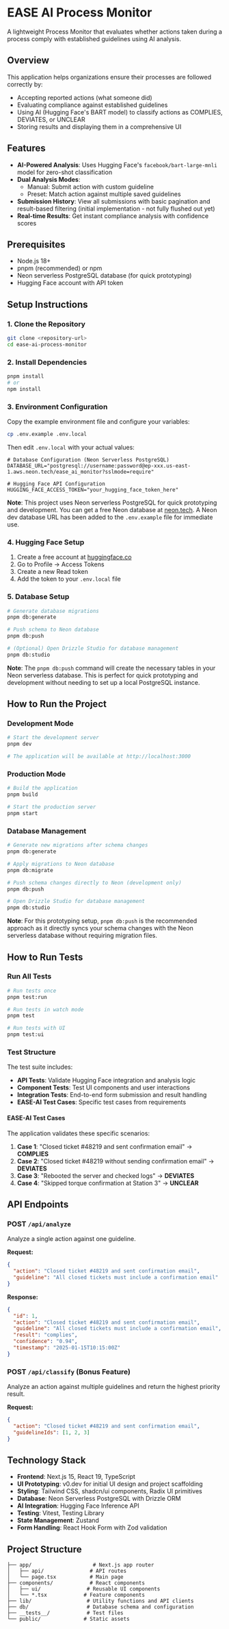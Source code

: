 # EASE AI Process Monitor

A lightweight Process Monitor that evaluates whether actions taken during a process comply with established guidelines using AI analysis.

## Overview

This application helps organizations ensure their processes are followed correctly by:

- Accepting reported actions (what someone did)
- Evaluating compliance against established guidelines
- Using AI (Hugging Face's BART model) to classify actions as COMPLIES, DEVIATES, or UNCLEAR
- Storing results and displaying them in a comprehensive UI

## Features

- **AI-Powered Analysis**: Uses Hugging Face's `facebook/bart-large-mnli` model for zero-shot classification
- **Dual Analysis Modes**:
  - Manual: Submit action with custom guideline
  - Preset: Match action against multiple saved guidelines
- **Submission History**: View all submissions with basic pagination and result-based filtering (initial implementation - not fully flushed out yet)
- **Real-time Results**: Get instant compliance analysis with confidence scores

## Prerequisites

- Node.js 18+
- pnpm (recommended) or npm
- Neon serverless PostgreSQL database (for quick prototyping)
- Hugging Face account with API token

## Setup Instructions

### 1. Clone the Repository

```bash
git clone <repository-url>
cd ease-ai-process-monitor
```

### 2. Install Dependencies

```bash
pnpm install
# or
npm install
```

### 3. Environment Configuration

Copy the example environment file and configure your variables:

```bash
cp .env.example .env.local
```

Then edit `.env.local` with your actual values:

```env
# Database Configuration (Neon Serverless PostgreSQL)
DATABASE_URL="postgresql://username:password@ep-xxx.us-east-1.aws.neon.tech/ease_ai_monitor?sslmode=require"

# Hugging Face API Configuration
HUGGING_FACE_ACCESS_TOKEN="your_hugging_face_token_here"
```

**Note**: This project uses Neon serverless PostgreSQL for quick prototyping and development. You can get a free Neon database at [neon.tech](https://neon.tech/). A Neon dev database URL has been added to the `.env.example` file for immediate use.

### 4. Hugging Face Setup

1. Create a free account at [huggingface.co](https://huggingface.co/)
2. Go to Profile → Access Tokens
3. Create a new Read token
4. Add the token to your `.env.local` file

### 5. Database Setup

```bash
# Generate database migrations
pnpm db:generate

# Push schema to Neon database
pnpm db:push

# (Optional) Open Drizzle Studio for database management
pnpm db:studio
```

**Note**: The `pnpm db:push` command will create the necessary tables in your Neon serverless database. This is perfect for quick prototyping and development without needing to set up a local PostgreSQL instance.

## How to Run the Project

### Development Mode

```bash
# Start the development server
pnpm dev

# The application will be available at http://localhost:3000
```

### Production Mode

```bash
# Build the application
pnpm build

# Start the production server
pnpm start
```

### Database Management

```bash
# Generate new migrations after schema changes
pnpm db:generate

# Apply migrations to Neon database
pnpm db:migrate

# Push schema changes directly to Neon (development only)
pnpm db:push

# Open Drizzle Studio for database management
pnpm db:studio
```

**Note**: For this prototyping setup, `pnpm db:push` is the recommended approach as it directly syncs your schema changes with the Neon serverless database without requiring migration files.

## How to Run Tests

### Run All Tests

```bash
# Run tests once
pnpm test:run

# Run tests in watch mode
pnpm test

# Run tests with UI
pnpm test:ui
```

### Test Structure

The test suite includes:

- **API Tests**: Validate Hugging Face integration and analysis logic
- **Component Tests**: Test UI components and user interactions
- **Integration Tests**: End-to-end form submission and result handling
- **EASE-AI Test Cases**: Specific test cases from requirements

#### EASE-AI Test Cases

The application validates these specific scenarios:

1. **Case 1**: "Closed ticket #48219 and sent confirmation email" → **COMPLIES**
2. **Case 2**: "Closed ticket #48219 without sending confirmation email" → **DEVIATES**
3. **Case 3**: "Rebooted the server and checked logs" → **DEVIATES**
4. **Case 4**: "Skipped torque confirmation at Station 3" → **UNCLEAR**

## API Endpoints

### POST `/api/analyze`

Analyze a single action against one guideline.

**Request:**

```json
{
  "action": "Closed ticket #48219 and sent confirmation email",
  "guideline": "All closed tickets must include a confirmation email"
}
```

**Response:**

```json
{
  "id": 1,
  "action": "Closed ticket #48219 and sent confirmation email",
  "guideline": "All closed tickets must include a confirmation email",
  "result": "complies",
  "confidence": "0.94",
  "timestamp": "2025-01-15T10:15:00Z"
}
```

### POST `/api/classify` (Bonus Feature)

Analyze an action against multiple guidelines and return the highest priority result.

**Request:**

```json
{
  "action": "Closed ticket #48219 and sent confirmation email",
  "guidelineIds": [1, 2, 3]
}
```

## Technology Stack

- **Frontend**: Next.js 15, React 19, TypeScript
- **UI Prototyping**: v0.dev for initial UI design and project scaffolding
- **Styling**: Tailwind CSS, shadcn/ui components, Radix UI primitives
- **Database**: Neon Serverless PostgreSQL with Drizzle ORM
- **AI Integration**: Hugging Face Inference API
- **Testing**: Vitest, Testing Library
- **State Management**: Zustand
- **Form Handling**: React Hook Form with Zod validation

## Project Structure

```
├── app/                    # Next.js app router
│   ├── api/               # API routes
│   └── page.tsx           # Main page
├── components/            # React components
│   ├── ui/               # Reusable UI components
│   └── *.tsx            # Feature components
├── lib/                  # Utility functions and API clients
├── db/                   # Database schema and configuration
├── __tests__/            # Test files
└── public/              # Static assets
```

